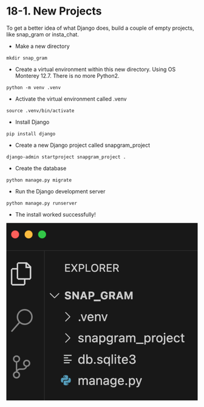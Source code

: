 18-1. New Projects
========================================================

To get a better idea of what Django does, build a couple of empty projects, like snap_gram or insta_chat.

* Make a new directory

```shell
mkdir snap_gram
```

* Create a virtual environment within this new directory. Using OS Monterey 12.7. There is no more Python2. 

```shell
python -m venv .venv
```

* Activate the virtual environment called .venv
```shell
source .venv/bin/activate
```

* Install Django
```shell
pip install django
```

* Create a new Django project called snapgram_project
```shell
django-admin startproject snapgram_project .
```

* Create the database
```shell
python manage.py migrate
```

* Run the Django development server
```shell
python manage.py runserver
```

* The install worked successfully! 
  
![Try It Yourself-18-1](https://github.com/nihathalici/Python-Crash-Course-The-Book/blob/main/Projects/Django-Project/2nd-Loop/00-Getting-started-with-Django/screenshots/screenshot_try_it_yourselr_18_1.PNG)
